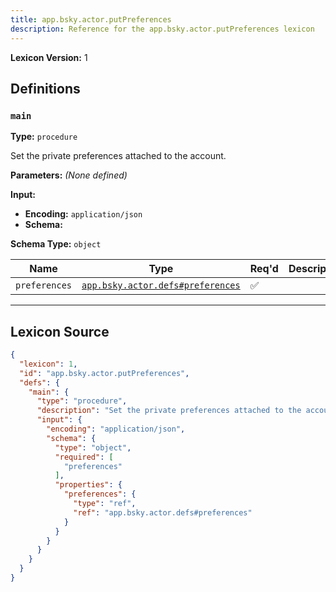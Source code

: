 ```yaml
---
title: app.bsky.actor.putPreferences
description: Reference for the app.bsky.actor.putPreferences lexicon
---
```

**Lexicon Version:** 1

## Definitions

<a name="main"></a>
### `main`

**Type:** `procedure`

Set the private preferences attached to the account.

**Parameters:** _(None defined)_

**Input:**

- **Encoding:** `application/json`
- **Schema:**

**Schema Type:** `object`

| Name | Type | Req'd  | Description | Constraints |
|------|------|----------|-------------|-------------|
| `preferences` | [`app.bsky.actor.defs#preferences`](/app/bsky/actor/defs#preferences) | ✅  |  |  |

---

## Lexicon Source
```json
{
  "lexicon": 1,
  "id": "app.bsky.actor.putPreferences",
  "defs": {
    "main": {
      "type": "procedure",
      "description": "Set the private preferences attached to the account.",
      "input": {
        "encoding": "application/json",
        "schema": {
          "type": "object",
          "required": [
            "preferences"
          ],
          "properties": {
            "preferences": {
              "type": "ref",
              "ref": "app.bsky.actor.defs#preferences"
            }
          }
        }
      }
    }
  }
}
```
